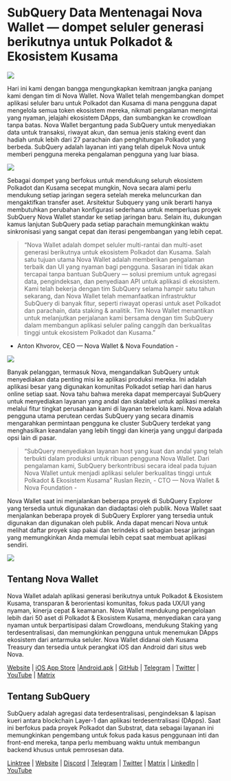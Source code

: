 # SubQuery Data Mentenagai Nova Wallet — dompet seluler generasi berikutnya untuk Polkadot & Ekosistem Kusama

![](https://miro.medium.com/max/1400/1*0HRq9OTOIIvv3Hfz9hE23A.jpeg)

Hari ini kami dengan bangga mengungkapkan kemitraan jangka panjang kami dengan tim di Nova Wallet. Nova Wallet telah mengembangkan dompet aplikasi seluler baru untuk Polkadot dan Kusama di mana pengguna dapat mengelola semua token ekosistem mereka, nikmati pengalaman mengintai yang nyaman, jelajahi ekosistem DApps, dan sumbangkan ke crowdloan tanpa batas. Nova Wallet bergantung pada SubQuery untuk menyediakan data untuk transaksi, riwayat akun, dan semua jenis staking event dan hadiah untuk lebih dari 27 parachain dan penghitungan Polkadot yang berbeda. SubQuery adalah layanan inti yang telah dipeluk Nova untuk memberi pengguna mereka pengalaman pengguna yang luar biasa.

![](https://miro.medium.com/max/1200/1*5JlnAgpO79q3ayc4oAHD6g.gif)

Sebagai dompet yang berfokus untuk mendukung seluruh ekosistem Polkadot dan Kusama secepat mungkin, Nova secara alami perlu mendukung setiap jaringan segera setelah mereka meluncurkan dan mengaktifkan transfer aset. Arsitektur Subquery yang unik berarti hanya membutuhkan perubahan konfigurasi sederhana untuk memperluas proyek SubQuery Nova Wallet standar ke setiap jaringan baru.  Selain itu, dukungan kamus lanjutan SubQuery pada setiap parachain memungkinkan waktu sinkronisasi yang sangat cepat dan iterasi pengembangan yang lebih cepat.
> “Nova Wallet adalah dompet seluler multi-rantai dan multi-aset generasi berikutnya untuk ekosistem Polkadot dan Kusama. Salah satu tujuan utama Nova Wallet adalah memberikan pengalaman terbaik dan UI yang nyaman bagi pengguna. Sasaran ini tidak akan tercapai tanpa bantuan SubQuery — solusi premium untuk agregasi data, pengindeksan, dan penyediaan API untuk aplikasi di ekosistem. Kami telah bekerja dengan tim SubQuery selama hampir satu tahun sekarang, dan Nova Wallet telah memanfaatkan infrastruktur SubQuery di banyak fitur, seperti riwayat operasi untuk aset Polkadot dan parachain, data staking & analitik. Tim Nova Wallet menantikan untuk melanjutkan perjalanan kami bersama dengan tim SubQuery dalam membangun aplikasi seluler paling canggih dan berkualitas tinggi untuk ekosistem Polkadot dan Kusama.”

- Anton Khvorov, CEO — Nova Wallet & Nova Foundation -


![](https://miro.medium.com/max/1400/1*cq6Yyz2LTRul_5TUd9CeqA.png)



Banyak pelanggan, termasuk Nova, mengandalkan SubQuery untuk menyediakan data penting misi ke aplikasi produksi mereka. Ini adalah aplikasi besar yang digunakan komunitas Polkadot setiap hari dan harus online setiap saat. Nova tahu bahwa mereka dapat mempercayai SubQuery untuk menyediakan layanan yang andal dan skalabel untuk aplikasi mereka melalui fitur tingkat perusahaan kami di layanan terkelola kami. Nova adalah pengguna utama perutean cerdas SubQuery yang secara dinamis mengarahkan permintaan pengguna ke cluster SubQuery terdekat yang menghasilkan keandalan yang lebih tinggi dan kinerja yang unggul daripada opsi lain di pasar.
> “SubQuery menyediakan layanan host yang kuat dan andal yang telah terbukti dalam produksi untuk ribuan pengguna Nova Wallet. Dari pengalaman kami, SubQuery berkontribusi secara ideal pada tujuan Nova Wallet untuk menjadi aplikasi seluler berkualitas tinggi untuk Polkadot & Ekosistem Kusama” Ruslan Rezin, - CTO — Nova Wallet & Nova Foundation -

Nova Wallet saat ini menjalankan beberapa proyek di SubQuery Explorer yang tersedia untuk digunakan dan diadaptasi oleh publik. Nova Wallet saat menjalankan beberapa proyek di SubQuery Explorer yang tersedia untuk digunakan dan digunakan oleh publik. Anda dapat mencari Nova untuk melihat daftar proyek siap pakai dan terindeks di sebagian besar jaringan yang memungkinkan Anda memulai lebih cepat saat membuat aplikasi sendiri.

![](https://miro.medium.com/max/1400/1*8eX2c8rcICZtsJPqcoYJUw.png)

## Tentang Nova Wallet

Nova Wallet adalah aplikasi generasi berikutnya untuk Polkadot & Ekosistem Kusama, transparan & berorientasi komunitas, fokus pada UX/UI yang nyaman, kinerja cepat & keamanan. Nova Wallet mendukung pengelolaan lebih dari 50 aset di Polkadot & Ekosistem Kusama, menyediakan cara yang nyaman untuk berpartisipasi dalam Crowdloans, mendukung Staking yang terdesentralisasi, dan memungkinkan pengguna untuk menemukan DApps ekosistem dari antarmuka seluler. Nova Wallet didanai oleh Kusama Treasury dan tersedia untuk perangkat iOS dan Android dari situs web Nova.

[Website](https://novawallet.io/) | [iOS App Store](https://novawallet.io/) |[Android.apk](https://github.com/nova-wallet/nova-wallet-android-releases/releases) |  [GitHub](https://github.com/nova-wallet/)  |  [Telegram](https://t.me/novawallet)  |  [Twitter](https://twitter.com/NovaWalletApp) |  [YouTube](https://www.youtube.com/channel/UChoQr3YPETJKKVvhQ0AfV6A) | [Matrix](https://matrix.to/#/#nova-wallet:matrix.org)

## Tentang SubQuery

SubQuery adalah agregasi data terdesentralisasi, pengindeksan & lapisan kueri antara blockchain Layer-1 dan aplikasi terdesentralisasi (DApps). Saat ini berfokus pada proyek Polkadot dan Substrat, data sebagai layanan ini memungkinkan pengembang untuk fokus pada kasus penggunaan inti dan front-end mereka, tanpa perlu membuang waktu untuk membangun backend khusus untuk pemrosesan data.

[Linktree](https://linktr.ee/subquerynetwork) | [Website](https://subquery.network/) | [Discord](https://discord.com/invite/78zg8aBSMG) | [Telegram](https://t.me/subquerynetwork) | [Twitter](https://twitter.com/subquerynetwork) | [Matrix](https://matrix.to/#/#subquery:matrix.org) | [LinkedIn](https://www.linkedin.com/company/subquery) | [YouTube](https://www.youtube.com/channel/UCi1a6NUUjegcLHDFLr7CqLw)
